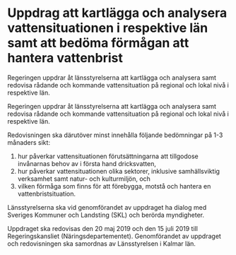 # Uppdrag att kartlägga och analysera vattensituationen i respektive län samt att bedöma förmågan att hantera vattenbrist

Regeringen uppdrar åt länsstyrelserna att kartlägga och analysera samt redovisa rådande och kommande vattensituation på regional och lokal nivå i respektive län.

Regeringen uppdrar åt länsstyrelserna att kartlägga och analysera samt redovisa rådande och kommande vattensituation på regional och lokal nivå i respektive län.

Redovisningen ska därutöver minst innehålla följande bedömningar på 1-3 månaders sikt:

1. hur påverkar vattensituationen förutsättningarna att tillgodose invånarnas behov av i första hand dricksvatten,
2. hur påverkar vattensituationen olika sektorer, inklusive samhällsviktig verksamhet samt natur- och kulturmiljön, och
3. vilken förmåga som finns för att förebygga, motstå och hantera en vattenbristsituation.

Länsstyrelserna ska vid genomförandet av uppdraget ha dialog med Sveriges Kommuner och Landsting (SKL) och berörda myndigheter.

Uppdraget ska redovisas den 20 maj 2019 och den 15 juli 2019 till Regeringskansliet (Näringsdepartementet). Genomförandet av uppdraget och redovisningen ska samordnas av Länsstyrelsen i Kalmar län.
